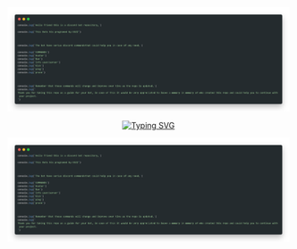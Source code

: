<div align="center">
	<a><img src="imgaes/readme.png"></img></a>
</div>

<p align="center">
<a href="https://git.io/typing-svg"><img src="https://readme-typing-svg.herokuapp.com?font=Fira+Code&pause=1000&color=FFFFFF&center=true&vCenter=true&width=435&lines=Welcome" alt="Typing SVG" /></a>
</p>



<div align="center">
	<a><img src="imgaes/readme.png"></img></a>
</div>
